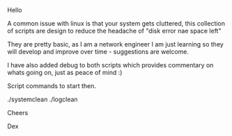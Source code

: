 Hello

A common issue with linux is that your system gets cluttered, this collection of scripts are design to reduce the headache of "disk error nae space left"

They are pretty basic, as I am a network engineer I am just learning so they will develop and improve over time - suggestions are welcome.

I have also added debug to both scripts which provides commentary on whats going on, just as peace of mind :)

Script commands to start then.

./systemclean
./logclean

Cheers 

Dex
